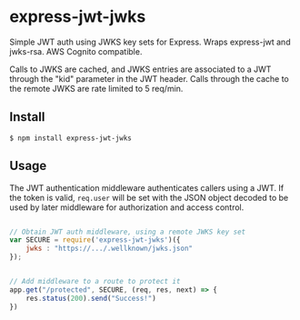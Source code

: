# express-jwt-jwks
Simple JWT auth using JWKS key sets for Express.  Wraps express-jwt and jwks-rsa.  AWS Cognito compatible.

Calls to JWKS are cached, and JWKS entries are associated to a JWT through the "kid" parameter in the JWT header.  Calls through the cache to the remote JWKS are rate limited to 5 req/min.

## Install

    $ npm install express-jwt-jwks

## Usage

The JWT authentication middleware authenticates callers using a JWT.
If the token is valid, `req.user` will be set with the JSON object decoded
to be used by later middleware for authorization and access control.

```javascript

// Obtain JWT auth middleware, using a remote JWKS key set
var SECURE = require('express-jwt-jwks')({
    jwks : "https://.../.wellknown/jwks.json"
});


// Add middleware to a route to protect it
app.get("/protected", SECURE, (req, res, next) => {
    res.status(200).send("Success!")
})

```
